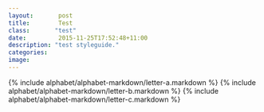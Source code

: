 ```yaml
---
layout:       post
title:        Test
class:       "test"
date:         2015-11-25T17:52:48+11:00
description: "test styleguide."
categories:      
image:        
---
```


{% include alphabet/alphabet-markdown/letter-a.markdown %}
{% include alphabet/alphabet-markdown/letter-b.markdown %}
{% include alphabet/alphabet-markdown/letter-c.markdown %}
